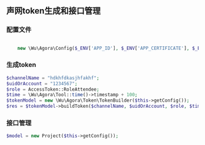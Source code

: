 ## 声网token生成和接口管理

### 配置文件

```php

    new \Wu\Agora\Config($_ENV['APP_ID'], $_ENV['APP_CERTIFICATE'], $_ENV['CUSTOMER_KEY'], $_ENV['CUSTOMER_SECRET']);

```

### 生成token

```php
$channelName = "hdkhfdkasjhfakhf";
$uidOrAccount = "1234567";
$role = AccessToken::RoleAttendee;
$time = \Wu\Agora\Tool::time()->timestamp + 100;
$tokenModel = new \Wu\Agora\Token\TokenBuilder($this->getConfig());
$res = $tokenModel->buildToken($channelName, $uidOrAccount, $role, $time);
```

### 接口管理

```php
$model = new Project($this->getConfig());
```